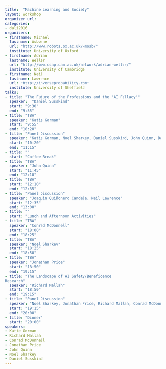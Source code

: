 ```yaml
---
title:  "Machine Learning and Society"
layout: workshop
organizer_url: 
categories:
- dali2016
organizers:
- firstname: Michael 
  lastname: Osborne
  url: "http://www.robots.ox.ac.uk/~mosb/"
  institute: University of Oxford
- firstname: Adrian
  lastname: Weller
  url: "http://www.csap.cam.ac.uk/network/adrian-weller/"
  institute: University of Cambridge
- firstname: Neil
  lastname: Lawrence
  url: "http://inverseprobability.com"
  institute: University of Sheffield
talks:
- title: "The Future of the Professions and the 'AI Fallacy'"
  speaker:  "Daniel Susskind"
  start: "9:30"
  end: "9:55"
- title: "TBA"
  speaker: "Katie Gorman"
  start: "9:55"
  end: "10:20"
- title: "Panel Discussion"
  speaker: "Katie Gorman, Noel Sharkey, Daniel Susskind, John Quinn, Danielle Belgrave"
  start: "10:20"
  end: "11:15"
- title: ""
  start: "Coffee Break"
- title: "TBA"
  speaker: "John Quinn"
  start: "11:45" 
  end: "12:10"
- title: "TBA"
  start: "12:10" 
  end: "12:35"
- title: "Panel Discussion"
  speaker: "Joaquin Quiñonero Candela, Neil Lawrence"
  start: "12:35" 
  end: "13:00"
- title: ""
  start: "Lunch and Afternoon Activities"
- title: "TBA"
  speaker: "Conrad McDonnell"
  start: "18:00"
  end: "18:25"
- title: "TBA"
  speaker: "Noel Sharkey"
  start: "18:25"
  end: "18:50"
- title: "TBA"
  speaker: "Jonathan Price"
  start: "18:50"
  end: "19:15"
- title: "The Landscape of AI Safety/Beneficence
Research"
  speaker: "Richard Mallah"
  start: "18:50"
  end: "19:15"
- title: "Panel Discussion"
  speaker: "Noel Sharkey, Jonathan Price, Richard Mallah, Conrad McDonnell, Adrian Weller"
  start: "19:15"
  end: "20:00"
- title: "Dinner"
  start: "20:00"
speakers:
- Katie Gorman
- Richard Mallah
- Conrad McDonnell
- Jonathan Price
- John Quinn
- Noel Sharkey
- Daniel Susskind
---
```

